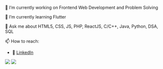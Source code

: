 🔭 I’m currently working on Frontend Web Development and Problem Solving

🌱 I’m currently learning Flutter

💬 Ask me about HTML5, CSS, JS, PHP, ReactJS, C/C++, Java, Python, DSA, SQL

📫 How to reach:
- :office: [LinkedIn](https://www.linkedin.com/in/ripunjaynarula/)

  

<img src="https://github-readme-stats.vercel.app/api?username=ripunjaynarula&show_icons=true&theme=dark">

<img src="https://github-readme-stats.vercel.app/api/top-langs/?username=ripunjaynarula&layout=compact&langs_count=8">

